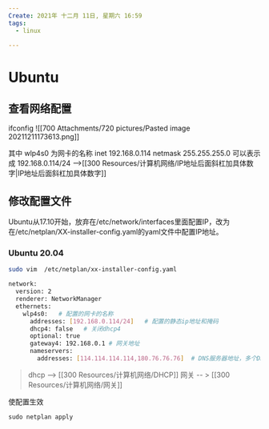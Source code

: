 ```yaml
---
Create: 2021年 十二月 11日, 星期六 16:59
tags: 
  - linux

---
```



# Ubuntu


## 查看网络配置
ifconfig
![[700 Attachments/720 pictures/Pasted image 20211211173613.png]]

其中 wlp4s0 为网卡的名称
inet 192.168.0.114  netmask 255.255.255.0  可以表示成 192.168.0.114/24 -->[[300 Resources/计算机网络/IP地址后面斜杠加具体数字|IP地址后面斜杠加具体数字]]


## 修改配置文件
Ubuntu从17.10开始，放弃在/etc/network/interfaces里面配置IP，改为在/etc/netplan/XX-installer-config.yaml的yaml文件中配置IP地址。

### Ubuntu 20.04

```bash
sudo vim  /etc/netplan/xx-installer-config.yaml
```



```bash
network:
  version: 2
  renderer: NetworkManager
  ethernets:
    wlp4s0:   # 配置的网卡的名称
      addresses: [192.168.0.114/24]   # 配置的静态ip地址和掩码
      dhcp4: false   # 关闭dhcp4
      optional: true
      gateway4: 192.168.0.1 # 网关地址
      nameservers:
        addresses: [114.114.114.114,180.76.76.76]  # DNS服务器地址，多个DNS服务器地址需要用英文逗号分隔开，可不配置
```

> dhcp --> [[300 Resources/计算机网络/DHCP]]
> 网关 -- > [[300 Resources/计算机网络/网关]]

使配置生效
```
sudo netplan apply
```